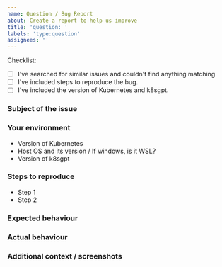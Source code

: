 ```yaml
---
name: Question / Bug Report
about: Create a report to help us improve
title: 'question: '
labels: 'type:question'
assignees: ''
---
```


<!-- 
Thank you for initiating this issue request 🤗

To ensure conciseness, kindly try to adhere to the following format.
-->

Checklist:

* [ ] I've searched for similar issues and couldn't find anything matching
* [ ] I've included steps to reproduce the bug.
* [ ] I've included the version of Kubernetes and k8sgpt.

### Subject of the issue

<!-- Describe your issue here. -->

### Your environment

<!-- Describe your environment here. -->

* Version of Kubernetes
  <!-- kubectl version -->
* Host OS and its version / If windows, is it WSL?
* Version of k8sgpt
  <!-- k8sgpt version -->

### Steps to reproduce

<!-- Tell us how to reproduce this issue. -->

* Step 1
* Step 2

### Expected behaviour
<!-- Tell us what should happen -->

### Actual behaviour

<!-- Tell us what happens instead -->

### Additional context / screenshots
<!-- Add any other context about the problem here. If applicable, add screenshots to help explain. -->